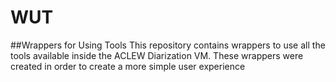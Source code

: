 # WUT
##Wrappers for Using Tools
This repository contains wrappers to use all the tools available inside the ACLEW Diarization VM.
These wrappers were created in order to create a more simple user experience
